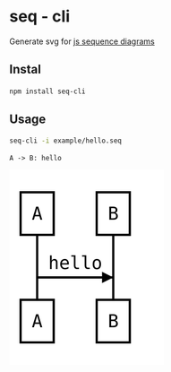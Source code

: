 # seq - cli

Generate svg for [js  sequence diagrams](https://github.com/bramp/js-sequence-diagrams)

## Instal

```bash
npm install seq-cli
```

## Usage

```bash
seq-cli -i example/hello.seq
```

```
A -> B: hello
```
![example](example/hello.svg)

